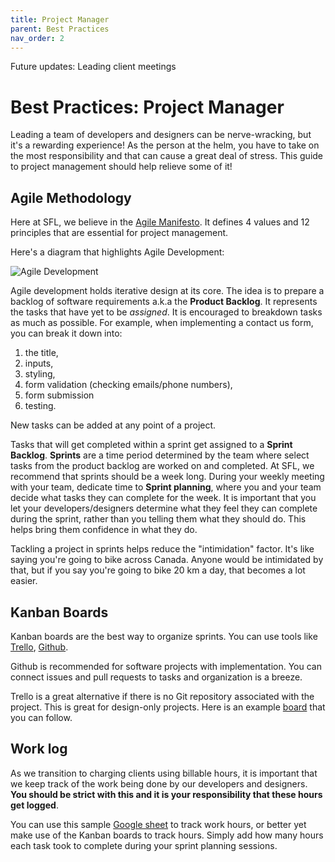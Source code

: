 ```yaml
---
title: Project Manager
parent: Best Practices
nav_order: 2
---
```


Future updates: Leading client meetings

# Best Practices: Project Manager

Leading a team of developers and designers can be nerve-wracking, but it's a rewarding experience! As the person at the helm, you have to take on the most responsibility and that can cause a great deal of stress. This guide to project management should help relieve some of it!

## Agile Methodology

Here at SFL, we believe in the [Agile Manifesto](https://assets.uits.iu.edu/pdf/Agile-Manifesto.pdf). It defines 4 values and 12 principles that are essential for project management.

Here's a diagram that highlights Agile Development:

![Agile Development](https://content.altexsoft.com/media/2016/04/2-agile-wp-1024x484.png)

Agile development holds iterative design at its core. The idea is to prepare a backlog of software requirements a.k.a the **Product Backlog**. It represents the tasks that have yet to be _assigned_. It is encouraged to breakdown tasks as much as possible. For example, when implementing a contact us form, you can break it down into:

1. the title,
2. inputs,
3. styling,
4. form validation (checking emails/phone numbers),
5. form submission
6. testing.

New tasks can be added at any point of a project.

Tasks that will get completed within a sprint get assigned to a **Sprint Backlog**. **Sprints** are a time period determined by the team where select tasks from the product backlog are worked on and completed. At SFL, we recommend that sprints should be a week long. During your weekly meeting with your team, dedicate time to **Sprint planning**, where you and your team decide what tasks they can complete for the week. It is important that you let your developers/designers determine what they feel they can complete during the sprint, rather than you telling them what they should do. This helps bring them confidence in what they do.

Tackling a project in sprints helps reduce the "intimidation" factor. It's like saying you're going to bike across Canada. Anyone would be intimidated by that, but if you say you're going to bike 20 km a day, that becomes a lot easier.

## Kanban Boards

Kanban boards are the best way to organize sprints. You can use tools like [Trello](www.trello.com), [Github](https://docs.github.com/en/github/managing-your-work-on-github/managing-project-boards/about-project-boards).

Github is recommended for software projects with implementation. You can connect issues and pull requests to tasks and organization is a breeze.

Trello is a great alternative if there is no Git repository associated with the project. This is great for design-only projects. Here is an example [board](https://trello.com/b/ZqN99gGN/agile-sprint-board) that you can follow.

## Work log

As we transition to charging clients using billable hours, it is important that we keep track of the work being done by our developers and designers. **You should be strict with this and it is your responsibility that these hours get logged**.

You can use this sample [Google sheet](https://docs.google.com/spreadsheets/d/1FzZ8p6jcDI5qdJmZVgxLlgHIqx9nV8Jg39T9jLmOnEc/edit?usp=sharing) to track work hours, or better yet make use of the Kanban boards to track hours. Simply add how many hours each task took to complete during your sprint planning sessions.
